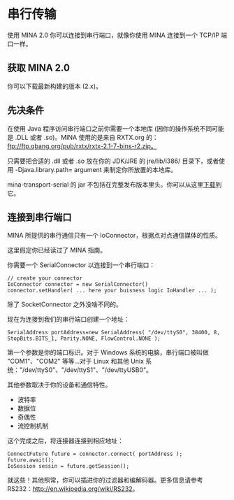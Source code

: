 串行传输
====

使用 MINA 2.0 你可以连接到串行端口，就像你使用 MINA 连接到一个 TCP/IP 端口一样。
        
## 获取 MINA 2.0
        
你可以下载最新构建的版本 (2.x)。

## 先决条件

在使用 Java 程序访问串行端口之前你需要一个本地库 (因你的操作系统不同可能是 .DLL 或者 .so)。MINA 使用的是来自 RXTX.org 的：<ftp://ftp.qbang.org/pub/rxtx/rxtx-2.1-7-bins-r2.zip。>
        
只需要把合适的 .dll 或者 .so 放在你的 JDK/JRE 的 jre/lib/i386/ 目录下，或者使用 -Djava.library.path= argument 来制定你所放置的本地库。

mina-transport-serial 的 jar 不包括在完整发布版本里头。你可以从这里[下载](http://repo1.maven.org/maven2/org/apache/mina/mina-transport-serial/)到它。
        
## 连接到串行端口
        
MINA 所提供的串行通信只有一个 IoConnector，根据点对点通信媒体的性质。
        
这里假定你已经读过了 MINA 指南。
        
你需要一个 SerialConnector 以连接到一个串行端口：

	// create your connector
	IoConnector connector = new SerialConnector()
	connector.setHandler( ... here your buisness logic IoHandler ... );

除了 SocketConnector 之外没啥不同的。
        
现在为连接到我们的串行端口创建一个地址：

	SerialAddress portAddress=new SerialAddress( "/dev/ttyS0", 38400, 8, StopBits.BITS_1, Parity.NONE, FlowControl.NONE );

第一个参数是你的端口标识。对于 Windows 系统的电脑，串行端口被叫做 "COM1"、"COM2" 等等...对于 Linux 和其他 Unix 系统："/dev/ttyS0"、"/dev/ttyS1"、"/dev/ttyUSB0"。
        
其他参数取决于你的设备和通信特性。

* 波特率
* 数据位
* 奇偶性
* 流控制机制
        
这个完成之后，将连接器连接到相应地址：

	ConnectFuture future = connector.connect( portAddress );
	future.await();
	IoSession sessin = future.getSession();

就这些！其他照常，你可以插进你的过滤器和编解码器。更多信息请参考 RS232：<http://en.wikipedia.org/wiki/RS232>。